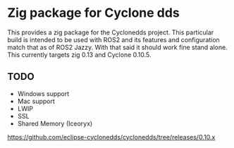 # Zig package for Cyclone dds

This provides a zig package for the Cyclonedds project.
This particular build is intended to be used with ROS2 and its features and configuration match that as of ROS2 Jazzy.
With that said it should work fine stand alone.
This currently targets zig 0.13 and Cyclone 0.10.5.

## TODO
 - Windows support
 - Mac support
 - LWIP
 - SSL
 - Shared Memory (Iceoryx)

https://github.com/eclipse-cyclonedds/cyclonedds/tree/releases/0.10.x
